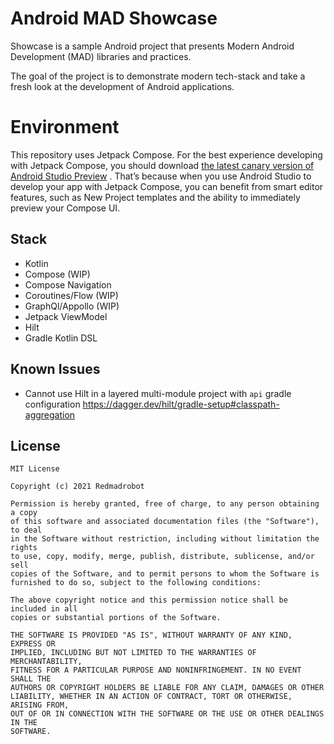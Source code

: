 # Android MAD Showcase

Showcase is a sample Android project that presents Modern Android Development (MAD) libraries and practices.

The goal of the project is to demonstrate modern tech-stack and take a fresh look at the development of Android applications.

# Environment

This repository uses Jetpack Compose. For the best experience developing with Jetpack Compose, you should download [the latest canary version of Android Studio Preview](https://developer.android.com/studio/preview) . That’s because when you use Android Studio to develop your app with Jetpack Compose, you can benefit from smart editor features, such as New Project templates and the ability to immediately preview your Compose UI.

## Stack

* Kotlin
* Compose (WIP)
* Compose Navigation
* Coroutines/Flow (WIP)
* GraphQl/Appollo (WIP)
* Jetpack ViewModel
* Hilt
* Gradle Kotlin DSL

## Known Issues

* Cannot use Hilt in a layered multi-module project with `api` gradle configuration https://dagger.dev/hilt/gradle-setup#classpath-aggregation

## License
```
MIT License

Copyright (c) 2021 Redmadrobot

Permission is hereby granted, free of charge, to any person obtaining a copy
of this software and associated documentation files (the "Software"), to deal
in the Software without restriction, including without limitation the rights
to use, copy, modify, merge, publish, distribute, sublicense, and/or sell
copies of the Software, and to permit persons to whom the Software is
furnished to do so, subject to the following conditions:

The above copyright notice and this permission notice shall be included in all
copies or substantial portions of the Software.

THE SOFTWARE IS PROVIDED "AS IS", WITHOUT WARRANTY OF ANY KIND, EXPRESS OR
IMPLIED, INCLUDING BUT NOT LIMITED TO THE WARRANTIES OF MERCHANTABILITY,
FITNESS FOR A PARTICULAR PURPOSE AND NONINFRINGEMENT. IN NO EVENT SHALL THE
AUTHORS OR COPYRIGHT HOLDERS BE LIABLE FOR ANY CLAIM, DAMAGES OR OTHER
LIABILITY, WHETHER IN AN ACTION OF CONTRACT, TORT OR OTHERWISE, ARISING FROM,
OUT OF OR IN CONNECTION WITH THE SOFTWARE OR THE USE OR OTHER DEALINGS IN THE
SOFTWARE.
```
